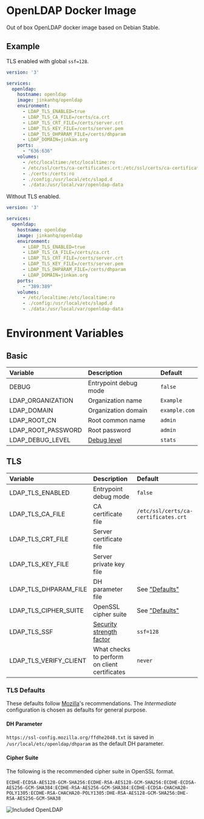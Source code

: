 # OpenLDAP Docker Image

Out of box OpenLDAP docker image based on Debian Stable.

## Example

TLS enabled with global `ssf=128`.

```yaml
version: '3'

services:
  openldap:
    hostname: openldap
    image: jinkanhq/openldap
    environment:
      - LDAP_TLS_ENABLED=true
      - LDAP_TLS_CA_FILE=/certs/ca.crt
      - LDAP_TLS_CRT_FILE=/certs/server.crt
      - LDAP_TLS_KEY_FILE=/certs/server.pem
      - LDAP_TLS_DHPARAM_FILE=/certs/dhparam
      - LDAP_DOMAIN=jinkan.org
    ports:
      - "636:636"
    volumes:
      - /etc/localtime:/etc/localtime:ro
      - /etc/ssl/certs/ca-certificates.crt:/etc/ssl/certs/ca-certificates.crt:ro
      - ./certs:/certs:ro
      - ./config:/usr/local/etc/slapd.d
      - ./data:/usr/local/var/openldap-data
```

Without TLS enabled.

```yaml
version: '3'

services:
  openldap:
    hostname: openldap
    image: jinkanhq/openldap
    environment:
      - LDAP_TLS_ENABLED=true
      - LDAP_TLS_CA_FILE=/certs/ca.crt
      - LDAP_TLS_CRT_FILE=/certs/server.crt
      - LDAP_TLS_KEY_FILE=/certs/server.pem
      - LDAP_TLS_DHPARAM_FILE=/certs/dhparam
      - LDAP_DOMAIN=jinkan.org
    ports:
      - "389:389"
    volumes:
      - /etc/localtime:/etc/localtime:ro
      - ./config:/usr/local/etc/slapd.d
      - ./data:/usr/local/var/openldap-data
```

# Environment Variables

## Basic

| Variable | Description | Default |
| :------- | :---------- | :------ |
| DEBUG | Entrypoint debug mode | `false` |
| LDAP_ORGANIZATION | Organization name| `Example` |
| LDAP_DOMAIN | Organization domain | `example.com` |
| LDAP_ROOT_CN | Root common name | `admin` |
| LDAP_ROOT_PASSWORD | Root password | `admin` |
| LDAP_DEBUG_LEVEL | [Debug level](https://www.openldap.org/doc/admin26/runningslapd.html) | `stats` |

## TLS

| Variable | Description | Default |
| :------- | :---------- | :------ |
| LDAP_TLS_ENABLED | Entrypoint debug mode | `false` |
| LDAP_TLS_CA_FILE | CA certificate file| `/etc/ssl/certs/ca-certificates.crt` |
| LDAP_TLS_CRT_FILE | Server certificate file |  |
| LDAP_TLS_KEY_FILE | Server private key file |  |
| LDAP_TLS_DHPARAM_FILE | DH parameter file | See ["Defaults"](#tls-defaults) |
| LDAP_TLS_CIPHER_SUITE | OpenSSL cipher suite | See ["Defaults"](#tls-defaults) |
| LDAP_TLS_SSF | [Security strength factor](https://www.openldap.org/doc/admin26/security.html#Security%20Strength%20Factors) | `ssf=128` |
| LDAP_TLS_VERIFY_CLIENT | What checks to perform on client certificates | `never` |

### TLS Defaults

These defaults follow [Mozilla](https://ssl-config.mozilla.org/)'s
recommendations. The *Intermediate* configuration is chosen as defaults for
general purpose.


#### DH Parameter

`https://ssl-config.mozilla.org/ffdhe2048.txt` is saved in
`/usr/local/etc/openldap/dhparam` as the default DH parameter.

#### Cipher Suite

The following is the recommended cipher suite in OpenSSL format.

```
ECDHE-ECDSA-AES128-GCM-SHA256:ECDHE-RSA-AES128-GCM-SHA256:ECDHE-ECDSA-AES256-GCM-SHA384:ECDHE-RSA-AES256-GCM-SHA384:ECDHE-ECDSA-CHACHA20-POLY1305:ECDHE-RSA-CHACHA20-POLY1305:DHE-RSA-AES128-GCM-SHA256:DHE-RSA-AES256-GCM-SHA38
```

![Included OpenLDAP](https://www.openldap.org/images/powered/openldap-inc.gif)